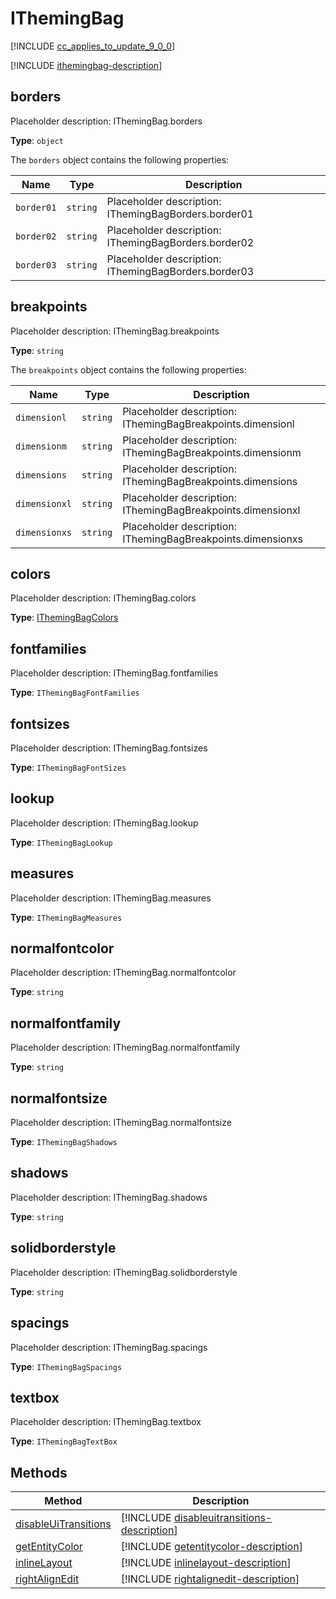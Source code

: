 # IThemingBag

[!INCLUDE [cc_applies_to_update_9_0_0](../../../includes/cc_applies_to_update_9_0_0.md)]

[!INCLUDE [ithemingbag-description](includes/ithemingbag-description.md)]

## borders

Placeholder description: IThemingBag.borders

**Type**: `object`

The `borders` object contains the following properties:

|Name|Type|Description|
|--|--|--|
|`border01`|`string`|Placeholder description: IThemingBagBorders.border01|
|`border02`|`string`|Placeholder description: IThemingBagBorders.border02|
|`border03`|`string`|Placeholder description: IThemingBagBorders.border03|



## breakpoints

Placeholder description: IThemingBag.breakpoints

**Type**: `string`

The `breakpoints` object contains the following properties:

|Name|Type|Description|
|--|--|--|
|`dimensionl`|`string`|Placeholder description: IThemingBagBreakpoints.dimensionl|
|`dimensionm`|`string`|Placeholder description: IThemingBagBreakpoints.dimensionm|
|`dimensions`|`string`|Placeholder description: IThemingBagBreakpoints.dimensions|
|`dimensionxl`|`string`|Placeholder description: IThemingBagBreakpoints.dimensionxl|
|`dimensionxs`|`string`|Placeholder description: IThemingBagBreakpoints.dimensionxs|



## colors

Placeholder description: IThemingBag.colors

**Type**: [IThemingBagColors](ithemingbagcolors.md)



## fontfamilies

Placeholder description: IThemingBag.fontfamilies

**Type**: `IThemingBagFontFamilies`



## fontsizes

Placeholder description: IThemingBag.fontsizes

**Type**: `IThemingBagFontSizes`



## lookup

Placeholder description: IThemingBag.lookup

**Type**: `IThemingBagLookup`



## measures

Placeholder description: IThemingBag.measures

**Type**: `IThemingBagMeasures`



## normalfontcolor

Placeholder description: IThemingBag.normalfontcolor

**Type**: `string`



## normalfontfamily

Placeholder description: IThemingBag.normalfontfamily

**Type**: `string`



## normalfontsize

Placeholder description: IThemingBag.normalfontsize

**Type**: `IThemingBagShadows`



## shadows

Placeholder description: IThemingBag.shadows

**Type**: `string`



## solidborderstyle

Placeholder description: IThemingBag.solidborderstyle

**Type**: `string`



## spacings

Placeholder description: IThemingBag.spacings

**Type**: `IThemingBagSpacings`



## textbox

Placeholder description: IThemingBag.textbox

**Type**: `IThemingBagTextBox`




## Methods

|Method | Description | 
| ------|-------------|
|[disableUiTransitions](ithemingbag/disableuitransitions.md)|[!INCLUDE [disableuitransitions-description](ithemingbag/includes/disableuitransitions-description.md)]|
|[getEntityColor](ithemingbag/getentitycolor.md)|[!INCLUDE [getentitycolor-description](ithemingbag/includes/getentitycolor-description.md)]|
|[inlineLayout](ithemingbag/inlinelayout.md)|[!INCLUDE [inlinelayout-description](ithemingbag/includes/inlinelayout-description.md)]|
|[rightAlignEdit](ithemingbag/rightalignedit.md)|[!INCLUDE [rightalignedit-description](ithemingbag/includes/rightalignedit-description.md)]|
